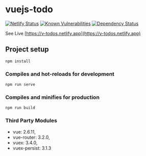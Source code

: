 # vuejs-todo
[![Netlify Status](https://api.netlify.com/api/v1/badges/e1a05f91-5f3b-4891-9c50-af74883901c7/deploy-status)](https://app.netlify.com/sites/v-todos/deploys)
[![Known Vulnerabilities](https://snyk.io/test/github/sahapranta/vuejs-todo/badge.svg?targetFile=package.json)](https://snyk.io/test/github/sahapranta/vuejs-todo?targetFile=package.json)
[![Dependency Status](https://david-dm.org/sahapranta/vuejs-todo.svg)](https://david-dm.org/sahapranta/vuejs-todo)

See Live [https://v-todos.netlify.app](https://v-todos.netlify.app)

## Project setup

```
npm install
```

### Compiles and hot-reloads for development

```
npm run serve
```

### Compiles and minifies for production

```
npm run build
```

### Third Party Modules

- vue: 2.6.11,
- vue-router: 3.2.0,
- vuex: 3.4.0,
- vuex-persist: 3.1.3
